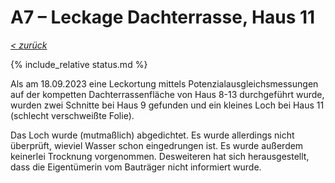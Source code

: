# A7 &ndash; Leckage Dachterrasse, Haus 11

_[&lt; zurück](../../index.md)_

{% include_relative status.md %}

Als am 18.09.2023 eine Leckortung mittels Potenzialausgleichsmessungen auf der kompetten Dachterrassenfläche von Haus 8-13 durchgeführt wurde, wurden zwei Schnitte bei Haus 9 gefunden und ein kleines Loch bei Haus 11 (schlecht verschweißte Folie).

Das Loch wurde (mutmaßlich) abgedichtet. Es wurde allerdings nicht überprüft, wieviel Wasser schon eingedrungen ist. Es wurde außerdem keinerlei Trocknung vorgenommen. Desweiteren hat sich herausgestellt, dass die Eigentümerin vom Bauträger nicht informiert wurde.
